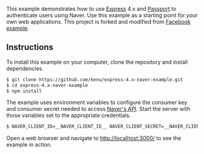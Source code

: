 This example demonstrates how to use [Express](http://expressjs.com/) 4.x and
[Passport](http://passportjs.org/) to authenticate users using Naver.  Use
this example as a starting point for your own web applications.
This project is forked and modified from
[Facebook example](https://github.com/passport/express-4.x-facebook-example).

## Instructions

To install this example on your computer, clone the repository and install
dependencies.

```bash
$ git clone https://github.com/kenu/express-4.x-naver-example.git
$ cd express-4.x-naver-example
$ npm install
```

The example uses environment variables to configure the consumer key and
consumer secret needed to access [Naver's API](https://developers.naver.com/apps/#/list).
Start the server with those variables set to the appropriate credentials.

```bash
$ NAVER_CLIENT_ID=__NAVER_CLIENT_ID__ NAVER_CLIENT_SECRET=__NAVER_CLIENT_SECRET__ node server.js
```

Open a web browser and navigate to [http://localhost:3000/](http://localhost:3000/)
to see the example in action.
